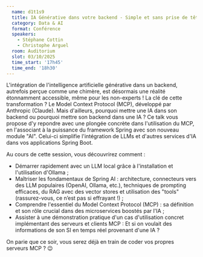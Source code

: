 ```yaml
---
  name: d1t1s9
  title: IA Générative dans votre backend - Simple et sans prise de tête avec Spring AI et MCP !
  category: Data & AI
  format: Conférence
  speakers: 
    - Stéphane Cottin
    - Christophe Arguel
  room: Auditorium
  slot: 03/10/2025
  time_start: '17h45'
  time_end: '18h30'
---
```

L'intégration de l'intelligence artificielle générative dans un backend, autrefois perçue comme une chimère, est désormais une réalité étonnamment accessible, même pour les non-experts ! La clé de cette transformation ? Le Model Context Protocol (MCP), développé par Anthropic (Claude).
Mais d'ailleurs, pourquoi mettre une IA dans son backend ou pourquoi mettre son backend dans une IA ?
Ce talk vous propose d'y repondre avec une plongée concrète dans l'utilisation du MCP, en l'associant à la puissance du framework Spring avec son nouveau module "AI". Celui-ci simplifie l'intégration de LLMs et d'autres services d'IA dans vos applications Spring Boot.

Au cours de cette session, vous découvrirez comment :
- Démarrer rapidement avec un LLM local grâce à l'installation et l'utilisation d'Ollama ;
- Maîtriser les fondamentaux de Spring AI : architecture, connecteurs vers des LLM populaires (OpenAI, Ollama, etc.), techniques de prompting efficaces, du RAG avec des vector stores et utilisation des "tools" (rassurez-vous, ce n’est pas si effrayant !) ;
- Comprendre l'essentiel du Model Context Protocol (MCP) : sa définition et son rôle crucial dans des microservices boostés par l'IA ;
- Assister à une démonstration pratique d'un cas d'utilisation concret implémentant des serveurs et clients MCP : Et si on voulait des informations de son SI en temps réel provenant d'une IA ?

On parie que ce soir, vous serez déjà en train de coder vos propres serveurs MCP ? 😉
